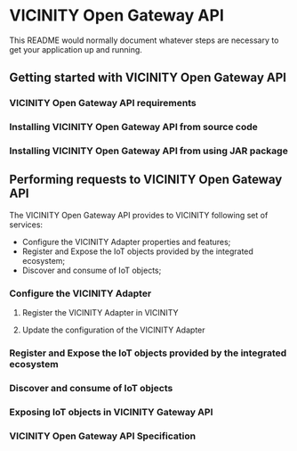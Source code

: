 # VICINITY Open Gateway API #

This README would normally document whatever steps are necessary to get your application up and running.

## Getting started with VICINITY Open Gateway API ##

### VICINITY Open Gateway API requirements ###

### Installing VICINITY Open Gateway API from source code ###

### Installing VICINITY Open Gateway API from using JAR package ###

## Performing requests to VICINITY Open Gateway API ##
The VICINITY Open Gateway API provides to VICINITY following set of services:
* Configure the VICINITY Adapter properties and features;
* Register and Expose the IoT objects provided by the integrated ecosystem;
* Discover and consume of IoT objects;

### Configure the VICINITY Adapter ###
1. Register the VICINITY Adapter in VICINITY

2. Update the configuration of the VICINITY Adapter

### Register and Expose the IoT objects provided by the integrated ecosystem ###

### Discover and consume of IoT objects ###

### Exposing IoT objects in VICINITY Gateway API ###

### VICINITY Open Gateway API Specification ###